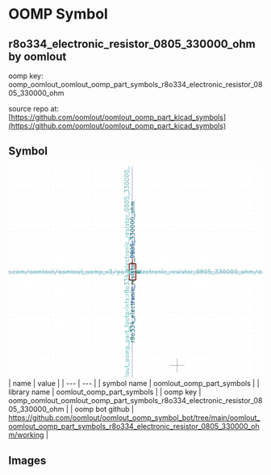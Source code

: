 # OOMP Symbol  
## r8o334_electronic_resistor_0805_330000_ohm  by oomlout  
  
oomp key: oomp_oomlout_oomlout_oomp_part_symbols_r8o334_electronic_resistor_0805_330000_ohm  
  
source repo at: [https://github.com/oomlout/oomlout_oomp_part_kicad_symbols](https://github.com/oomlout/oomlout_oomp_part_kicad_symbols)  
## Symbol  
  
[![working.png](working_600.png)](working.png)  
| name | value | 
| --- | --- | 
| symbol name | oomlout_oomp_part_symbols | 
| library name | oomlout_oomp_part_symbols | 
| oomp key | oomp_oomlout_oomlout_oomp_part_symbols_r8o334_electronic_resistor_0805_330000_ohm | 
| oomp bot github | https://github.com/oomlout/oomlout_oomp_symbol_bot/tree/main/oomlout_oomlout_oomp_part_symbols_r8o334_electronic_resistor_0805_330000_ohm/working | 
## Images  
